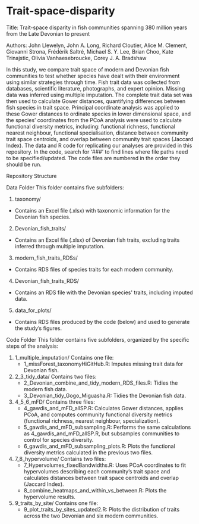 # Trait-space-disparity

Title: Trait-space disparity in fish communities spanning 380 million years from the Late Devonian to present

Authors: John Llewelyn, John A. Long, Richard Cloutier, Alice M. Clement, Giovanni Strona, Frédérik Saltré, Michael S. Y. Lee, Brian Choo, Kate Trinajstic, Olivia Vanhaesebroucke, Corey J. A. Bradshaw

In this study, we compare trait space of modern and Devonian fish communities to test whether species have dealt with their environment using similar strategies through time. Fish trait data was collected from databases, scientific literature, photographs, and expert opinion. Missing data was inferred using multiple imputation. The complete trait data set was then used to calculate Gower distances, quantifying differences between fish species in trait space. Principal coordinate analysis was applied to these Gower distances to ordinate species in lower dimensional space, and the species’ coordinates from the PCoA analysis were used to calculate functional diversity metrics, including: functional richness, functional nearest neighbour, functional specialisation, distance between community trait space centroids, and overlap between community trait spaces (Jaccard Index). The data and R code for replicating our analyses are provided in this repository. In the code, search for ‘###’ to find lines where file paths need to be specified/updated. The code files are numbered in the order they should be run.

Repository Structure

Data Folder
This folder contains five subfolders:

1.	taxonomy/
  - Contains an Excel file (.xlsx) with taxonomic information for the Devonian fish species.
2.	Devonian_fish_traits/
  - Contains an Excel file (.xlsx) of Devonian fish traits, excluding traits inferred through multiple imputation.
3.	modern_fish_traits_RDSs/
  - Contains RDS files of species traits for each modern community.
4.	Devonian_fish_traits_RDS/
  - Contains an RDS file with the Devonian species' traits, including imputed data.
5.	data_for_plots/
  - Contains RDS files produced by the code (below) and used to generate the study’s figures.

Code Folder
This folder contains five subfolders, organized by the specific steps of the analysis:

1.	1_multiple_imputation/
    Contains one file:
    - 1_missForest_taxonomyHiGitHub.R: Imputes missing trait data for Devonian fish.
2.	2_3_tidy_data/
    Contains two files:
    - 2_Devonian_combine_and_tidy_modern_RDS_files.R: Tidies the modern fish data.
    - 3_Devonian_tidy_Gogo_Miguasha.R: Tidies the Devonian fish data.
3.	4_5_6_mFD/
    Contains three files:
    - 4_gawdis_and_mFD_allSP.R: Calculates Gower distances, applies PCoA, and computes community functional diversity metrics (functional richness, nearest neighbour, specialization).
    - 5_gawdis_and_mFD_subsampling.R: Performs the same calculations as 4_gawdis_and_mFD_allSP.R, but subsamples communities to control for species diversity.
    - 6_gawdis_and_mFD_subsampling_plots.R: Plots the functional diversity metrics calculated in the previous two files.
4.	7_8_hypervolume/
    Contains two files:
    - 7_Hypervolumes_fixedBandwidths.R: Uses PCoA coordinates to fit hypervolumes describing each community’s trait space and calculates distances between trait space centroids and overlap (Jaccard Index).
    - 8_combine_heatmaps_and_within_vs_between.R: Plots the hypervolume results.
5.	9_traits_by_site/
    Contains one file:
    - 9_plot_traits_by_sites_updated2.R: Plots the distribution of traits across the two Devonian and six modern communities.

